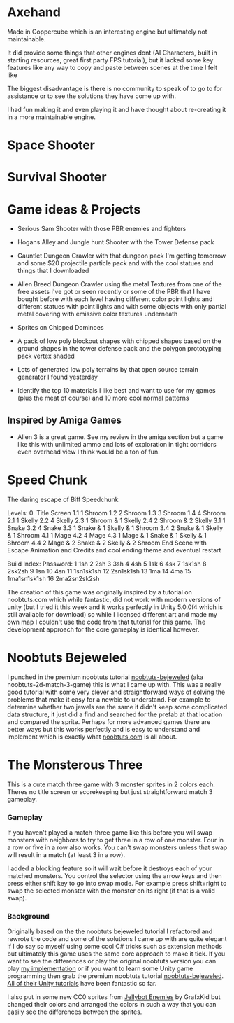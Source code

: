 # Axehand
Made in Coppercube which is an interesting engine but ultimately not maintainable.  

It did provide some things that other engines dont (AI Characters, built in starting resources, great first party FPS tutorial), but it lacked some key features like any way to copy and paste between scenes at the time I felt like 

The biggest disadvantage is there is no community to speak of to go to for assistance or to see the solutions they have come up with.

I had fun making it and even playing it and have thought about re-creating it in a more maintainable engine.

# Space Shooter

# Survival Shooter


# Game ideas & Projects #

* Serious Sam Shooter with those PBR enemies and fighters
* Hogans Alley and Jungle hunt Shooter with the Tower Defense pack
* Gauntlet Dungeon Crawler with that dungeon pack I'm getting tomorrow and some $20 projectile particle pack and with the cool statues and things that I downloaded
* Alien Breed Dungeon Crawler using the metal Textures from one of the free assets I've got or seen recently or some of the PBR that I have bought before with each level having different color point lights and different statues with point lights and with some objects with only partial metal covering with emissive color textures underneath


* Sprites on Chipped Dominoes
* A pack of low poly blockout shapes with chipped shapes based on the ground shapes in the tower defense pack and the polygon prototyping pack vertex shaded
* Lots of generated low poly terrains by that open source terrain generator I found yesterday 
* Identify the top 10 materials I like best and want to use for my games (plus the meat of course) and 10 more cool normal patterns


## Inspired by Amiga Games ##
* Alien 3 is a great game.  See my review in the amiga section but a game like this with unlimited ammo and lots of exploration in tight corridors even overhead view I think would be a ton of fun.



# Speed Chunk #
The daring escape of Biff Speedchunk

Levels:
0. Title Screen
1.1 1 Shroom
1.2 2 Shroom
1.3 3 Shroom
1.4 4 Shroom
2.1 1 Skelly
2.2 4 Skelly
2.3 1 Shroom & 1 Skelly
2.4 2 Shroom & 2 Skelly
3.1 1 Snake
3.2 4 Snake
3.3 1 Snake & 1 Skelly & 1 Shroom
3.4 2 Snake & 1 Skelly & 1 Shroom
4.1 1 Mage
4.2 4 Mage
4.3 1 Mage & 1 Snake & 1 Skelly & 1 Shroom
4.4 2 Mage & 2 Snake & 2 Skelly & 2 Shroom
End Scene with Escape Animation and Credits and cool ending theme and eventual restart

Build Index:   Password:
1				1sh
2				2sh
3				3sh
4				4sh
5				1sk
6				4sk
7				1sk1sh
8				2sk2sh
9				1sn
10				4sn
11				1sn1sk1sh
12				2sn1sk1sh
13				1ma
14				4ma
15				1ma1sn1sk1sh
16				2ma2sn2sk2sh

The creation of this game was originally inspired by a tutorial on noobtuts.com​​ which while fantastic, did not work with modern versions of unity (but I tried it this week and it works perfectly in Unity 5.0.0f4 which is still available for download) so while I licensed different art and made my own map I couldn't use the code from that tutorial for this game.  The development approach for the core gameplay is identical however.

# Noobtuts Bejeweled #
I punched in the premium noobtuts tutorial [noobtuts-bejeweled](https://noobtuts.com/unity/2d-match-3-game) (aka noobtuts-2d-match-3-game) this is what I came up with.  This was a really good tutorial with some very clever and straightforward ways of solving the problems that make it easy for a newbie to understand.  For example to determine whether two jewels are the same it didn't keep some complicated data structure, it just did a find and searched for the prefab at that location and compared the sprite.  Perhaps for more advanced games there are better ways but this works perfectly and is easy to understand and implement which is exactly what [noobtuts.com](https://noobtuts.com/about) is all about.

# The Monsterous Three #
This is a cute match three game with 3 monster sprites in 2 colors each.  Theres no title screen or scorekeeping but just straightforward match 3 gameplay.

### Gameplay ###
If you haven't played a match-three game like this before you will swap monsters with neighbors to try to get three in a row of one monster.  Four in a row or five in a row also works.  You can't swap monsters unless that swap will result in a match (at least 3 in a row).

I added a blocking feature so it will wait before it destroys each of your matched monsters.  You control the selector using the arrow keys and then press either shift key to go into swap mode.  For example press shift+right to swap the selected monster with the monster on its right (if that is a valid swap).

### Background ###
 Originally based on the the noobtuts bejeweled tutorial I refactored and rewrote the code and some of the solutions I came up with are quite elegant if I do say so myself using some cool C# tricks such as extension methods but ultimately this game uses the same core approach to make it tick.   If you want to see the differences or play the original noobtuts version you can play [my implementation](https://fabdynamic.itch.io/noobtuts-bejeweled) or if you want to learn some Unity game programming then grab the premium noobtuts tutorial [noobtuts-bejeweled](https://noobtuts.com/unity/2d-match-3-game).  [All of their Unity tutorials](https://noobtuts.com/unity) have been fantastic so far.  
 
 I also put in some new CC0 sprites from [Jellybot Enemies](https://opengameart.org/content/jellybot-enemies) by GrafxKid but changed their colors and arranged the colors in such a way that you can easily see the differences between the sprites.   




